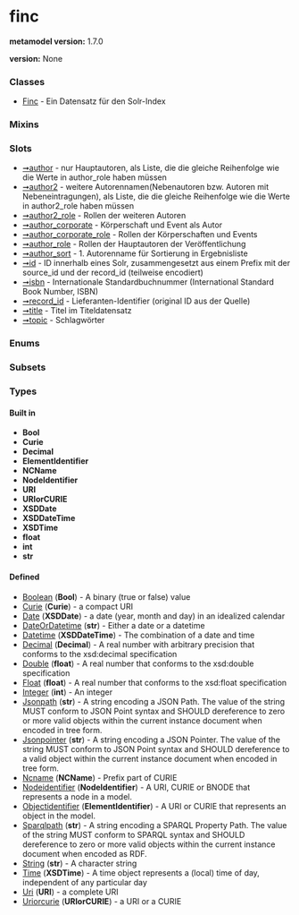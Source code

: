 
# finc


**metamodel version:** 1.7.0

**version:** None





### Classes

 * [Finc](Finc.md) - Ein Datensatz für den Solr-Index

### Mixins


### Slots

 * [➞author](finc__author.md) - nur Hauptautoren, als Liste, die die gleiche Reihenfolge wie die Werte in author_role haben müssen
 * [➞author2](finc__author2.md) - weitere Autorennamen(Nebenautoren bzw. Autoren mit Nebeneintragungen), als Liste, die die gleiche Reihenfolge wie die Werte in author2_role haben müssen
 * [➞author2_role](finc__author2_role.md) - Rollen der weiteren Autoren
 * [➞author_corporate](finc__author_corporate.md) - Körperschaft und Event als Autor
 * [➞author_corporate_role](finc__author_corporate_role.md) - Rollen der Körperschaften und Events
 * [➞author_role](finc__author_role.md) - Rollen der Hauptautoren der Veröffentlichung
 * [➞author_sort](finc__author_sort.md) - 1. Autorenname für Sortierung in Ergebnisliste
 * [➞id](finc__id.md) - ID innerhalb eines Solr, zusammengesetzt aus einem Prefix mit der source_id und der record_id (teilweise encodiert)
 * [➞isbn](finc__isbn.md) - Internationale Standardbuchnummer (International Standard Book Number, ISBN)
 * [➞record_id](finc__record_id.md) - Lieferanten-Identifier (original ID aus der Quelle)
 * [➞title](finc__title.md) - Titel im Titeldatensatz
 * [➞topic](finc__topic.md) - Schlagwörter

### Enums


### Subsets


### Types


#### Built in

 * **Bool**
 * **Curie**
 * **Decimal**
 * **ElementIdentifier**
 * **NCName**
 * **NodeIdentifier**
 * **URI**
 * **URIorCURIE**
 * **XSDDate**
 * **XSDDateTime**
 * **XSDTime**
 * **float**
 * **int**
 * **str**

#### Defined

 * [Boolean](types/Boolean.md)  (**Bool**)  - A binary (true or false) value
 * [Curie](types/Curie.md)  (**Curie**)  - a compact URI
 * [Date](types/Date.md)  (**XSDDate**)  - a date (year, month and day) in an idealized calendar
 * [DateOrDatetime](types/DateOrDatetime.md)  (**str**)  - Either a date or a datetime
 * [Datetime](types/Datetime.md)  (**XSDDateTime**)  - The combination of a date and time
 * [Decimal](types/Decimal.md)  (**Decimal**)  - A real number with arbitrary precision that conforms to the xsd:decimal specification
 * [Double](types/Double.md)  (**float**)  - A real number that conforms to the xsd:double specification
 * [Float](types/Float.md)  (**float**)  - A real number that conforms to the xsd:float specification
 * [Integer](types/Integer.md)  (**int**)  - An integer
 * [Jsonpath](types/Jsonpath.md)  (**str**)  - A string encoding a JSON Path. The value of the string MUST conform to JSON Point syntax and SHOULD dereference to zero or more valid objects within the current instance document when encoded in tree form.
 * [Jsonpointer](types/Jsonpointer.md)  (**str**)  - A string encoding a JSON Pointer. The value of the string MUST conform to JSON Point syntax and SHOULD dereference to a valid object within the current instance document when encoded in tree form.
 * [Ncname](types/Ncname.md)  (**NCName**)  - Prefix part of CURIE
 * [Nodeidentifier](types/Nodeidentifier.md)  (**NodeIdentifier**)  - A URI, CURIE or BNODE that represents a node in a model.
 * [Objectidentifier](types/Objectidentifier.md)  (**ElementIdentifier**)  - A URI or CURIE that represents an object in the model.
 * [Sparqlpath](types/Sparqlpath.md)  (**str**)  - A string encoding a SPARQL Property Path. The value of the string MUST conform to SPARQL syntax and SHOULD dereference to zero or more valid objects within the current instance document when encoded as RDF.
 * [String](types/String.md)  (**str**)  - A character string
 * [Time](types/Time.md)  (**XSDTime**)  - A time object represents a (local) time of day, independent of any particular day
 * [Uri](types/Uri.md)  (**URI**)  - a complete URI
 * [Uriorcurie](types/Uriorcurie.md)  (**URIorCURIE**)  - a URI or a CURIE
